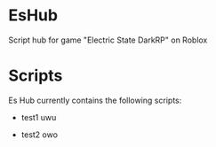 # EsHub
Script hub for game "Electric State DarkRP" on Roblox

# Scripts
Es Hub currently contains the following scripts:

* test1
uwu

* test2
owo
